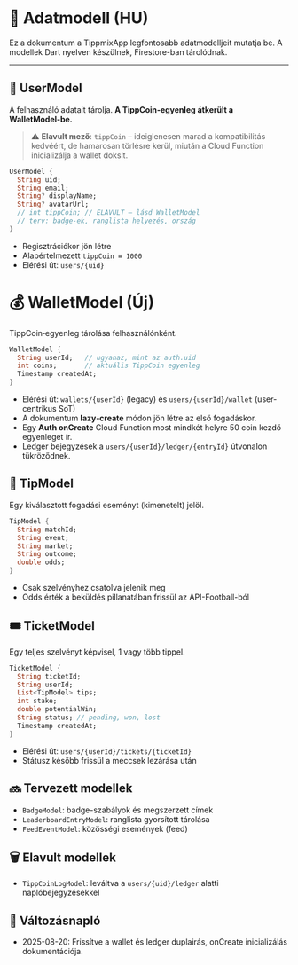 # 🧬 Adatmodell (HU)

Ez a dokumentum a TippmixApp legfontosabb adatmodelljeit mutatja be.
A modellek Dart nyelven készülnek, Firestore-ban tárolódnak.

---

## 👤 UserModel

A felhasználó adatait tárolja. **A TippCoin‑egyenleg átkerült a WalletModel‑be.**

> ⚠️ **Elavult mező**: `tippCoin` – ideiglenesen marad a kompatibilitás kedvéért, de hamarosan törlésre kerül, miután a Cloud Function inicializálja a wallet doksit.

```dart
UserModel {
  String uid;
  String email;
  String? displayName;
  String? avatarUrl;
  // int tippCoin; // ELAVULT – lásd WalletModel
  // terv: badge-ek, ranglista helyezés, ország
}
```

- Regisztrációkor jön létre
- Alapértelmezett `tippCoin = 1000`
- Elérési út: `users/{uid}`

# 💰 WalletModel (Új)

TippCoin‑egyenleg tárolása felhasználónként.

```dart
WalletModel {
  String userId;   // ugyanaz, mint az auth.uid
  int coins;       // aktuális TippCoin egyenleg
  Timestamp createdAt;
}
```

- Elérési út: `wallets/{userId}` (legacy) és `users/{userId}/wallet` (user-centrikus SoT)
- A dokumentum **lazy‑create** módon jön létre az első fogadáskor.
- Egy **Auth onCreate** Cloud Function most mindkét helyre 50 coin kezdő egyenleget ír.
- Ledger bejegyzések a `users/{userId}/ledger/{entryId}` útvonalon tükröződnek.

## 🎯 TipModel

Egy kiválasztott fogadási eseményt (kimenetelt) jelöl.

```dart
TipModel {
  String matchId;
  String event;
  String market;
  String outcome;
  double odds;
}
```

- Csak szelvényhez csatolva jelenik meg
- Odds érték a beküldés pillanatában frissül az API-Football-ból

## 🎟️ TicketModel

Egy teljes szelvényt képvisel, 1 vagy több tippel.

```dart
TicketModel {
  String ticketId;
  String userId;
  List<TipModel> tips;
  int stake;
  double potentialWin;
  String status; // pending, won, lost
  Timestamp createdAt;
}
```

- Elérési út: `users/{userId}/tickets/{ticketId}`
- Státusz később frissül a meccsek lezárása után

## 🔜 Tervezett modellek

- `BadgeModel`: badge-szabályok és megszerzett címek
- `LeaderboardEntryModel`: ranglista gyorsított tárolása
- `FeedEventModel`: közösségi események (feed)

## 🗑️ Elavult modellek

- `TippCoinLogModel`: leváltva a `users/{uid}/ledger` alatti naplóbejegyzésekkel

## 📘 Változásnapló

- 2025-08-20: Frissítve a wallet és ledger duplairás, onCreate inicializálás dokumentációja.

